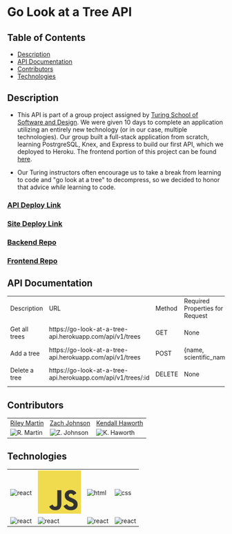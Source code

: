 # Go Look at a Tree API

## Table of Contents
* [Description](#description)
* [API Documentation](#api-documentation)
* [Contributors](#contributors)
* [Technologies](#technologies)

## Description

 - This API is part of a group project assigned by [Turing School of Software and Design](www.turing.edu).  We were given 10 days to complete an application utilizing an entirely new technology (or in our case, multiple technologies). Our group built a full-stack application from scratch, learning PostrgreSQL, Knex, and Express to build our first API, which we deployed to Heroku. The frontend portion of this project can be found [here](https://github.com/kendallha/go-look-at-a-tree).

 - Our Turing instructors often encourage us to take a break from learning to code and "go look at a tree" to decompress, so we decided to honor that advice *while* learning to code. 

### [API Deploy Link](https://go-look-at-a-tree-api.herokuapp.com/api/v1/trees)
 ### [Site Deploy Link](http://golookatatree.surge.sh/)
### [Backend Repo](https://github.com/kendallha/go-look-at-a-tree-api)
### [Frontend Repo](https://github.com/kendallha/go-look-at-a-tree)

## API Documentation
  <table>
    <tr>
      <td>Description</td>
      <td>URL</td>
      <td>Method</td>
      <td>Required Properties for Request</td>
      <td>Successful Response</td>
    </tr>
    <tr>
      <td>Get all trees</td>
      <td>https://go-look-at-a-tree-api.herokuapp.com/api/v1/trees</td>
      <td>GET</td>
      <td>None</td>
      <td>Array of tree objects</td>
    </tr>
    <tr>
      <td>Add a tree</td>
      <td>https://go-look-at-a-tree-api.herokuapp.com/api/v1/trees</td>
      <td>POST</td>
      <td>{name, scientific_name}</td>
      <td>ID of new tree</td>
    </tr>
    <tr>
      <td>Delete a tree</td>
      <td>https://go-look-at-a-tree-api.herokuapp.com/api/v1/trees/:id</td>
      <td>DELETE</td>
      <td>None</td>
      <td>Number of trees deleted</td>
    </tr>

  </table>

## Contributors
<table>
    <tr>
        <td><a href="https://github.com/RMartin0717">Riley Martin</td>
         <td><a href="https://github.com/zachjjohns">Zach Johnson</td>
        <td><a href="https://github.com/kendallha">Kendall Haworth</td>
    </tr>
    <tr>
      <td><img src="https://avatars.githubusercontent.com/u/76501236?s=460&u=56de3268b98bd73447d785601176518e3cd0141c&v=4" alt="R. Martin" width="125" height="auto" /></td>
      <td><img src="https://avatars.githubusercontent.com/u/76700555?v=4" alt="Z. Johnson" width="125" height="auto" /></td>
      <td><img src="https://avatars.githubusercontent.com/u/25498241?v=4" alt="K. Haworth" width="125" height="auto" /></td>
    </tr>
</table>

## Technologies
<table>
  <tr>
    <td><img src="https://mildaintrainings.com/wp-content/uploads/2017/11/react-logo.png" alt="react" width="100" height="auto" /></td>
    <td><img src="https://raw.githubusercontent.com/voodootikigod/logo.js/master/js.png" alt="javascript" width="100" height="auto" /></td>
    <td><img src="https://cdn.pixabay.com/photo/2017/08/05/11/16/logo-2582748_1280.png" alt="html" width="100" height="auto" /></td>
    <td><img src="https://www.pinclipart.com/picdir/middle/175-1759459_eng-a-med-kamel-frameworks-css-css-logo.png" alt="css" width="100" height="auto" /></td>
  </tr>
  <tr>
    <td><img src="https://encrypted-tbn0.gstatic.com/images?q=tbn:ANd9GcRY5B8GMClLqIJ2RObCTxzObLFKRYbg7fIKlCaZIOqnQhglC9o5DXT7Eg5YWNTnIidoHD4&usqp=CAU" alt="react" width="100" height="auto" /></td>
    <td><img src="https://bs-uploads.toptal.io/blackfish-uploads/components/skill_page/content/logo_file/logo/195562/express_js-161052138fa79136c0474521906b55e2.png" alt="react" width="100" height="auto" /></td>
    <td><img src="https://img.favpng.com/16/11/19/node-js-javascript-web-application-express-js-computer-software-png-favpng-cYmJvJyBDcTNbLdSRdNAceLyW.jpg" alt="react" width="100" height="auto" /></td>
    <td><img src="https://img.stackshare.io/service/3376/knex.png" alt="react" width="100" height="auto" /></td>
  </tr>
</table>

